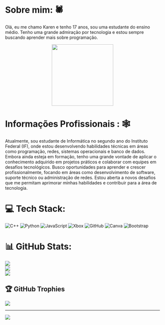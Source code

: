 # Sobre mim: 🕷
Olá, eu me chamo Karen e tenho 17 anos, sou uma estudante do ensino médio. Tenho uma grande admiração por tecnologia e estou sempre buscando aprender mais sobre programação.<br>

<div align="center">
  <img height="200" src="https://i.pinimg.com/736x/1b/d7/e5/1bd7e5ac0348c2d8cf4f2396d6c390c0.jpg"  />
</div>

###

###
# Informações Profissionais : 🕸
Atualmente, sou estudante de Informática no segundo ano do Instituto Federal (IF), onde estou desenvolvendo habilidades técnicas em áreas como programação, redes, sistemas operacionais e banco de dados. Embora ainda esteja em formação, tenho uma grande vontade de aplicar o conhecimento adquirido em projetos práticos e colaborar com equipes em desafios tecnológicos. Busco oportunidades para aprender e crescer profissionalmente, focando em áreas como desenvolvimento de software, suporte técnico ou administração de redes. Estou aberta a novos desafios que me permitam aprimorar minhas habilidades e contribuir para a área de tecnologia.

# 💻 Tech Stack:
![C++](https://img.shields.io/badge/c++-%2300599C.svg?style=for-the-badge&logo=c%2B%2B&logoColor=white) ![Python](https://img.shields.io/badge/python-3670A0?style=for-the-badge&logo=python&logoColor=ffdd54) ![JavaScript](https://img.shields.io/badge/javascript-%23323330.svg?style=for-the-badge&logo=javascript&logoColor=%23F7DF1E) ![Xbox](https://img.shields.io/badge/xbox-%23107C10.svg?style=for-the-badge&logo=xbox&logoColor=white) ![GitHub](https://img.shields.io/badge/github-%23121011.svg?style=for-the-badge&logo=github&logoColor=white) ![Canva](https://img.shields.io/badge/Canva-%2300C4CC.svg?style=for-the-badge&logo=Canva&logoColor=white) ![Bootstrap](https://img.shields.io/badge/bootstrap-%238511FA.svg?style=for-the-badge&logo=bootstrap&logoColor=white)
# 📊 GitHub Stats:
![](https://github-readme-stats.vercel.app/api?username=karen2207&theme=swift&hide_border=false&include_all_commits=true&count_private=true)<br/>
![](https://github-readme-streak-stats.herokuapp.com/?user=karen2207&theme=swift&hide_border=false)<br/>
![](https://github-readme-stats.vercel.app/api/top-langs/?username=karen2207&theme=swift&hide_border=false&include_all_commits=true&count_private=true&layout=compact)

## 🏆 GitHub Trophies
![](https://github-profile-trophy.vercel.app/?username=karen2207&theme=swift&no-frame=false&no-bg=false&margin-w=4)

---
[![](https://visitcount.itsvg.in/api?id=karen2207&icon=7&color=12)](https://visitcount.itsvg.in)

<!-- Proudly created with GPRM ( https://gprm.itsvg.in ) -->
